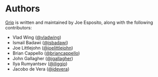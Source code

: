 Authors
=======

[Grip][home] is written and maintained by Joe Esposito,
along with the following contributors:

- Vlad Wing ([@vladwing](https://github.com/vladwing))
- Ismail Badawi ([@isbadawi](https://github.com/isbadawi))
- Joe Littlejohn ([@joelittlejohn](https://github.com/joelittlejohn))
- Brian Cappello ([@briancappello](https://github.com/briancappello))
- John Gallagher ([@jgallagher](https://github.com/jgallagher))
- Ilya Rumyantsev ([@iliggio](https://github.com/iliggio))
- Jacobo de Vera ([@jdevera](https://github.com/jdevera))

[home]: README.md
